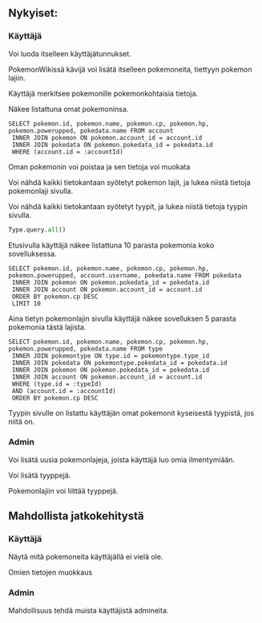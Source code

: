 ## Nykyiset:

### Käyttäjä
Voi luoda itselleen käyttäjätunnukset.

PokemonWikissä kävijä voi lisätä itselleen pokemoneita, tiettyyn pokemon lajiin.

Käyttäjä merkitsee pokemonille pokemonkohtaisia tietoja.

Näkee listattuna omat pokemoninsa.<br>
```
SELECT pokemon.id, pokemon.name, pokemon.cp, pokemon.hp, pokemon.powerupped, pokedata.name FROM account
 INNER JOIN pokemon ON pokemon.account_id = account.id
 INNER JOIN pokedata ON pokemon.pokedata_id = pokedata.id
 WHERE (account.id = :accountId)
```

Oman pokemonin voi poistaa ja sen tietoja voi muokata

Voi nähdä kaikki tietokantaan syötetyt pokemon lajit, ja lukea niistä tietoja pokemonlaji sivulla.

Voi nähdä kaikki tietokantaan syötetyt tyypit, ja lukea niistä tietoja tyypin sivulla.
```python
Type.query.all()
```
Etusivulla käyttäjä näkee listattuna 10 parasta pokemonia koko sovelluksessa.
```
SELECT pokemon.id, pokemon.name, pokemon.cp, pokemon.hp, pokemon.powerupped, account.username, pokedata.name FROM pokedata
 INNER JOIN pokemon ON pokemon.pokedata_id = pokedata.id
 INNER JOIN account ON pokemon.account_id = account.id
 ORDER BY pokemon.cp DESC
 LIMIT 10
```

Aina tietyn pokemonlajin sivulla käyttäjä näkee sovelluksen 5 parasta pokemonia tästä lajista.
```
SELECT pokemon.id, pokemon.name, pokemon.cp, pokemon.hp, pokemon.powerupped, pokedata.name FROM type
 INNER JOIN pokemontype ON type.id = pokemontype.type_id
 INNER JOIN pokedata ON pokemontype.pokedata_id = pokedata.id
 INNER JOIN pokemon ON pokemon.pokedata_id = pokedata.id
 INNER JOIN account ON pokemon.account_id = account.id                   
 WHERE (type.id = :typeId)
 AND (account.id = :accountId)
 ORDER BY pokemon.cp DESC
```
Tyypin sivulle on listattu käyttäjän omat pokemonit kyseisestä tyypistä, jos niitä on.

### Admin
Voi lisätä uusia pokemonlajeja, joista käyttäjä luo omia ilmentymiään.

Voi lisätä tyyppejä.

Pokemonlajiin voi liittää tyyppejä.


## Mahdollista jatkokehitystä

### Käyttäjä
Näytä mitä pokemoneita käyttäjällä ei vielä ole.

Omien tietojen muokkaus

### Admin
Mahdollisuus tehdä muista käyttäjistä admineita.
